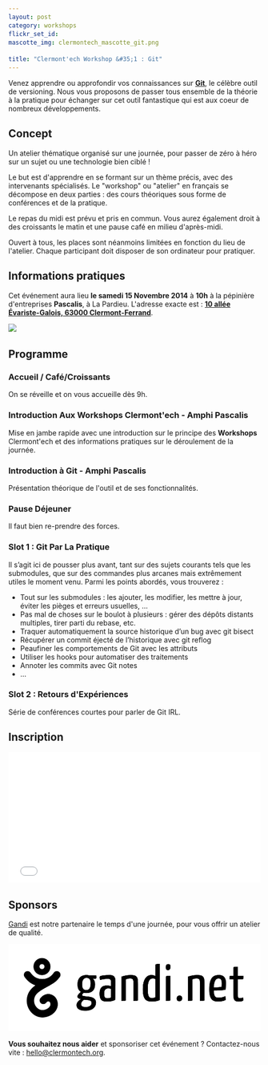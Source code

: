 ```yaml
---
layout: post
category: workshops
flickr_set_id:
mascotte_img: clermontech_mascotte_git.png

title: "Clermont'ech Workshop &#35;1 : Git"
---
```


Venez apprendre ou approfondir vos connaissances sur
[**Git**](http://git-scm.com/), le célèbre outil de versioning. Nous vous
proposons de passer tous ensemble de la théorie à la pratique pour échanger sur
cet outil fantastique qui est aux coeur de nombreux développements.

## Concept

Un atelier thématique organisé sur une journée, pour passer de zéro à héro sur
un sujet ou une technologie bien ciblé !

Le but est d'apprendre en se formant sur un thème précis, avec des intervenants
spécialisés. Le "workshop" ou "atelier" en français se décompose en deux parties
: des cours théoriques sous forme de conférences et de la pratique.

Le repas du midi est prévu et pris en commun. Vous aurez également droit à des
croissants le matin et une pause café en milieu d'après-midi.

Ouvert à tous, les places sont néanmoins limitées en fonction du lieu de
l'atelier. Chaque participant doit disposer de son ordinateur pour pratiquer.

## Informations pratiques

Cet événement aura lieu **le samedi 15 Novembre 2014** à **10h** à la pépinière
d'entreprises **Pascalis**, à La Pardieu.  L'adresse exacte est : [**10 allée
Évariste-Galois, 63000
Clermont-Ferrand**](https://www.google.fr/maps/place/Pascalis+P%C3%A9pini%C3%A8re+et+H%C3%B4tel+d'entreprise/@45.759812,3.131341,19z/data=!3m1!4b1!4m2!3m1!1s0x0:0x7e043ce074dc12e1).

[![](http://maps.googleapis.com/maps/api/staticmap?center=Pascalis+P%C3%A9pini%C3%A8re+et+H%C3%B4tel+d'entreprise&size=600x400&sensor=false&markers=color:red|45.759812,3.131341)](https://www.google.fr/maps/place/Pascalis+P%C3%A9pini%C3%A8re+et+H%C3%B4tel+d'entreprise/@45.759812,3.131341,19z/data=!3m1!4b1!4m2!3m1!1s0x0:0x7e043ce074dc12e1)

## Programme

### Accueil / Café/Croissants

On se réveille et on vous accueille dès 9h.

### Introduction Aux Workshops Clermont'ech - Amphi Pascalis

Mise en jambe rapide avec une introduction sur le principe des **Workshops**
Clermont'ech et des informations pratiques sur le déroulement de la journée.

### Introduction à Git - Amphi Pascalis

Présentation théorique de l'outil et de ses fonctionnalités.

### Pause Déjeuner

Il faut bien re-prendre des forces.

### Slot 1 : Git Par La Pratique

Il s’agit ici de pousser plus avant, tant sur des sujets courants tels que les
submodules, que sur des commandes plus arcanes mais extrêmement utiles le moment
venu. Parmi les points abordés, vous trouverez :

* Tout sur les submodules : les ajouter, les modifier, les mettre à jour, éviter
les pièges et erreurs usuelles, ...
* Pas mal de choses sur le boulot à plusieurs : gérer des dépôts distants
multiples, tirer parti du rebase, etc.
* Traquer automatiquement la source historique d’un bug avec git bisect
* Récupérer un commit éjecté de l’historique avec git reflog
* Peaufiner les comportements de Git avec les attributs
* Utiliser les hooks pour automatiser des traitements
* Annoter les commits avec Git notes
* ...

### Slot 2 : Retours d'Expériences

Série de conférences courtes pour parler de Git IRL.

## Inscription

<iframe src="//eventbrite.fr/tickets-external?eid=13848068947&ref=etckt" frameborder="0" height="260" width="100%" vspace="0" hspace="0" marginheight="5" marginwidth="5" scrolling="auto" allowtransparency="true"></iframe>

## Sponsors

[Gandi](http://www.gandi.net/) est notre partenaire le temps d'une journée, pour
vous offrir un atelier de qualité.

[![](/images/gandi.png)](http://www.gandi.net/)

**Vous souhaitez nous aider** et sponsoriser cet événement ? Contactez-nous vite :
[hello@clermontech.org](mailto:hello@clermontech.org).

